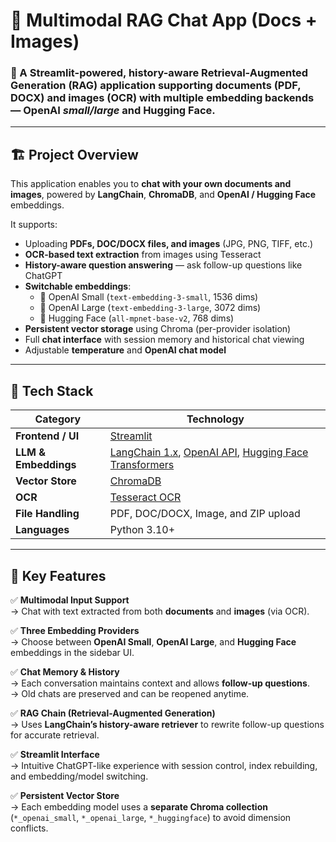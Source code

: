 # 🧠 Multimodal RAG Chat App (Docs + Images)

### 🚀 A Streamlit-powered, history-aware Retrieval-Augmented Generation (RAG) application supporting documents **(PDF, DOCX)** and **images (OCR)** with multiple embedding backends — OpenAI *small/large* and Hugging Face.

---

## 🏗️ Project Overview

This application enables you to **chat with your own documents and images**, powered by **LangChain**, **ChromaDB**, and **OpenAI / Hugging Face** embeddings.

It supports:
- Uploading **PDFs, DOC/DOCX files, and images** (JPG, PNG, TIFF, etc.)
- **OCR-based text extraction** from images using Tesseract
- **History-aware question answering** — ask follow-up questions like ChatGPT
- **Switchable embeddings**:
  - 🧩 OpenAI Small (`text-embedding-3-small`, 1536 dims)
  - 🧠 OpenAI Large (`text-embedding-3-large`, 3072 dims)
  - 🤗 Hugging Face (`all-mpnet-base-v2`, 768 dims)
- **Persistent vector storage** using Chroma (per-provider isolation)
- Full **chat interface** with session memory and historical chat viewing
- Adjustable **temperature** and **OpenAI chat model**

---

## 🧰 Tech Stack

| Category  | Technology |
|-----------|-------------|
| **Frontend / UI** | [Streamlit](https://streamlit.io/) |
| **LLM & Embeddings** | [LangChain 1.x](https://www.langchain.com/), [OpenAI API](https://platform.openai.com/), [Hugging Face Transformers](https://huggingface.co/) |
| **Vector Store** | [ChromaDB](https://www.trychroma.com/) |
| **OCR** | [Tesseract OCR](https://github.com/tesseract-ocr/tesseract) |
| **File Handling** | PDF, DOC/DOCX, Image, and ZIP upload |
| **Languages** | Python 3.10+ |

---

## 🧩 Key Features

✅ **Multimodal Input Support**  
→ Chat with text extracted from both **documents** and **images** (via OCR).

✅ **Three Embedding Providers**  
→ Choose between **OpenAI Small**, **OpenAI Large**, and **Hugging Face** embeddings in the sidebar UI.

✅ **Chat Memory & History**  
→ Each conversation maintains context and allows **follow-up questions**.  
→ Old chats are preserved and can be reopened anytime.

✅ **RAG Chain (Retrieval-Augmented Generation)**  
→ Uses **LangChain’s history-aware retriever** to rewrite follow-up questions for accurate retrieval.

✅ **Streamlit Interface**  
→ Intuitive ChatGPT-like experience with session control, index rebuilding, and embedding/model switching.

✅ **Persistent Vector Store**  
→ Each embedding model uses a **separate Chroma collection** (`*_openai_small`, `*_openai_large`, `*_huggingface`) to avoid dimension conflicts.



